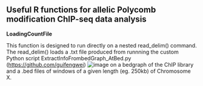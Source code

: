 ## Useful R functions for allelic Polycomb modification ChIP-seq data analysis
**LoadingCountFile**

This function is designed to run directly on a nested read_delim() command. 
The read_delim() loads a .txt file produced from runnning the custom Python script ExtractInfoFrombedGraph_AtBed.py (https://github.com/guifengwei) ![image](https://user-images.githubusercontent.com/32739123/161447460-4976325a-5644-4180-ae67-d4f965b0fbf5.png) on a bedgraph of the ChIP library and a .bed files of windows of a given length (eg. 250kb) of Chromosome X. 

```
